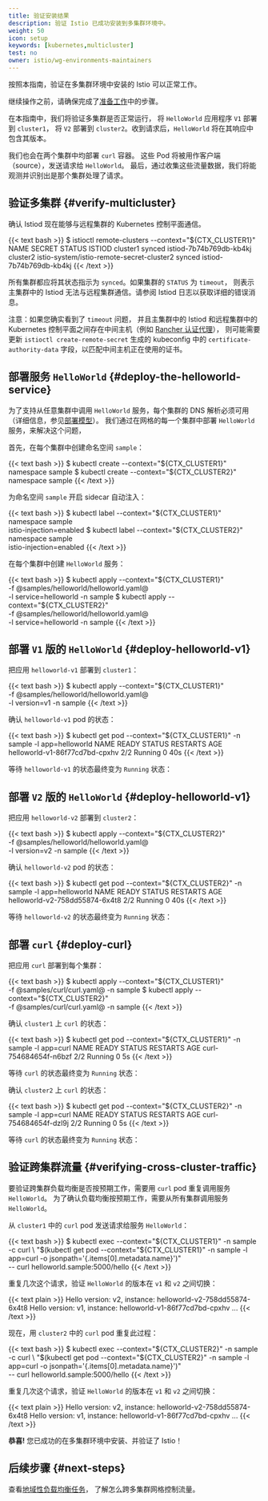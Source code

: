 ```yaml
---
title: 验证安装结果
description: 验证 Istio 已成功安装到多集群环境中。
weight: 50
icon: setup
keywords: [kubernetes,multicluster]
test: no
owner: istio/wg-environments-maintainers
---
```

按照本指南，验证在多集群环境中安装的 Istio 可以正常工作。

继续操作之前，请确保完成了[准备工作](/zh/docs/setup/install/multicluster/before-you-begin)中的步骤。

在本指南中，我们将验证多集群是否正常运行，
将 `HelloWorld` 应用程序 `V1` 部署到 `cluster1`，
将 `V2` 部署到 `cluster2`。收到请求后，`HelloWorld` 将在其响应中包含其版本。

我们也会在两个集群中均部署 `curl` 容器。
这些 Pod 将被用作客户端（source），发送请求给 `HelloWorld`。
最后，通过收集这些流量数据，我们将能观测并识别出是那个集群处理了请求。

## 验证多集群 {#verify-multicluster}

确认 Istiod 现在能够与远程集群的 Kubernetes 控制平面通信。

{{< text bash >}}
$ istioctl remote-clusters --context="${CTX_CLUSTER1}"
NAME         SECRET                                        STATUS      ISTIOD
cluster1                                                   synced      istiod-7b74b769db-kb4kj
cluster2     istio-system/istio-remote-secret-cluster2     synced      istiod-7b74b769db-kb4kj
{{< /text >}}

所有集群都应将其状态指示为 `synced`。如果集群的 `STATUS` 为 `timeout`，
则表示主集群中的 Istiod 无法与远程集群通信。请参阅 Istiod 日志以获取详细的错误消息。

注意：如果您确实看到了 `timeout` 问题，
并且主集群中的 Istiod 和远程集群中的 Kubernetes
控制平面之间存在中间主机（例如 [Rancher 认证代理](https://ranchermanager.docs.rancher.com/how-to-guides/new-user-guides/manage-clusters/access-clusters/authorized-cluster-endpoint#two-authentication-methods-for-rke-clusters)），
则可能需要更新 `istioctl create-remote-secret` 生成的 kubeconfig
中的 `certificate-authority-data` 字段，以匹配中间主机正在使用的证书。

## 部署服务 `HelloWorld` {#deploy-the-helloworld-service}

为了支持从任意集群中调用 `HelloWorld` 服务，每个集群的 DNS 解析必须可用
（详细信息，参见[部署模型](/zh/docs/ops/deployment/deployment-models#dns-with-multiple-clusters)）。
我们通过在网格的每一个集群中部署 `HelloWorld` 服务，来解决这个问题，

首先，在每个集群中创建命名空间 `sample`：

{{< text bash >}}
$ kubectl create --context="${CTX_CLUSTER1}" namespace sample
$ kubectl create --context="${CTX_CLUSTER2}" namespace sample
{{< /text >}}

为命名空间 `sample` 开启 sidecar 自动注入：

{{< text bash >}}
$ kubectl label --context="${CTX_CLUSTER1}" namespace sample \
    istio-injection=enabled
$ kubectl label --context="${CTX_CLUSTER2}" namespace sample \
    istio-injection=enabled
{{< /text >}}

在每个集群中创建 `HelloWorld` 服务：

{{< text bash >}}
$ kubectl apply --context="${CTX_CLUSTER1}" \
    -f @samples/helloworld/helloworld.yaml@ \
    -l service=helloworld -n sample
$ kubectl apply --context="${CTX_CLUSTER2}" \
    -f @samples/helloworld/helloworld.yaml@ \
    -l service=helloworld -n sample
{{< /text >}}

## 部署 `V1` 版的 `HelloWorld` {#deploy-helloworld-v1}

把应用 `helloworld-v1` 部署到 `cluster1`：

{{< text bash >}}
$ kubectl apply --context="${CTX_CLUSTER1}" \
    -f @samples/helloworld/helloworld.yaml@ \
    -l version=v1 -n sample
{{< /text >}}

确认 `helloworld-v1` pod 的状态：

{{< text bash >}}
$ kubectl get pod --context="${CTX_CLUSTER1}" -n sample -l app=helloworld
NAME                            READY     STATUS    RESTARTS   AGE
helloworld-v1-86f77cd7bd-cpxhv  2/2       Running   0          40s
{{< /text >}}

等待 `helloworld-v1` 的状态最终变为 `Running` 状态：

## 部署 `V2` 版的 `HelloWorld` {#deploy-helloworld-v1}

把应用 `helloworld-v2` 部署到 `cluster2`：

{{< text bash >}}
$ kubectl apply --context="${CTX_CLUSTER2}" \
    -f @samples/helloworld/helloworld.yaml@ \
    -l version=v2 -n sample
{{< /text >}}

确认 `helloworld-v2` pod 的状态：

{{< text bash >}}
$ kubectl get pod --context="${CTX_CLUSTER2}" -n sample -l app=helloworld
NAME                            READY     STATUS    RESTARTS   AGE
helloworld-v2-758dd55874-6x4t8  2/2       Running   0          40s
{{< /text >}}

等待 `helloworld-v2` 的状态最终变为 `Running` 状态：

## 部署 `curl` {#deploy-curl}

把应用 `curl` 部署到每个集群：

{{< text bash >}}
$ kubectl apply --context="${CTX_CLUSTER1}" \
    -f @samples/curl/curl.yaml@ -n sample
$ kubectl apply --context="${CTX_CLUSTER2}" \
    -f @samples/curl/curl.yaml@ -n sample
{{< /text >}}

确认 `cluster1` 上 `curl` 的状态：

{{< text bash >}}
$ kubectl get pod --context="${CTX_CLUSTER1}" -n sample -l app=curl
NAME                             READY   STATUS    RESTARTS   AGE
curl-754684654f-n6bzf            2/2     Running   0          5s
{{< /text >}}

等待 `curl` 的状态最终变为 `Running` 状态：

确认 `cluster2` 上 `curl` 的状态：

{{< text bash >}}
$ kubectl get pod --context="${CTX_CLUSTER2}" -n sample -l app=curl
NAME                             READY   STATUS    RESTARTS   AGE
curl-754684654f-dzl9j            2/2     Running   0          5s
{{< /text >}}

等待 `curl` 的状态最终变为 `Running` 状态：

## 验证跨集群流量 {#verifying-cross-cluster-traffic}

要验证跨集群负载均衡是否按预期工作，需要用 `curl` pod 重复调用服务 `HelloWorld`。
为了确认负载均衡按预期工作，需要从所有集群调用服务 `HelloWorld`。

从 `cluster1` 中的 `curl` pod 发送请求给服务 `HelloWorld`：

{{< text bash >}}
$ kubectl exec --context="${CTX_CLUSTER1}" -n sample -c curl \
    "$(kubectl get pod --context="${CTX_CLUSTER1}" -n sample -l \
    app=curl -o jsonpath='{.items[0].metadata.name}')" \
    -- curl helloworld.sample:5000/hello
{{< /text >}}

重复几次这个请求，验证 `HelloWorld` 的版本在 `v1` 和 `v2` 之间切换：

{{< text plain >}}
Hello version: v2, instance: helloworld-v2-758dd55874-6x4t8
Hello version: v1, instance: helloworld-v1-86f77cd7bd-cpxhv
...
{{< /text >}}

现在，用 `cluster2` 中的 `curl` pod 重复此过程：

{{< text bash >}}
$ kubectl exec --context="${CTX_CLUSTER2}" -n sample -c curl \
    "$(kubectl get pod --context="${CTX_CLUSTER2}" -n sample -l \
    app=curl -o jsonpath='{.items[0].metadata.name}')" \
    -- curl helloworld.sample:5000/hello
{{< /text >}}

重复几次这个请求，验证 `HelloWorld` 的版本在 `v1` 和 `v2` 之间切换：

{{< text plain >}}
Hello version: v2, instance: helloworld-v2-758dd55874-6x4t8
Hello version: v1, instance: helloworld-v1-86f77cd7bd-cpxhv
...
{{< /text >}}

**恭喜!** 您已成功的在多集群环境中安装、并验证了 Istio！

## 后续步骤 {#next-steps}

查看[地域性负载均衡任务](/zh/docs/tasks/traffic-management/locality-load-balancing)，
了解怎么跨多集群网格控制流量。
